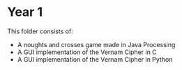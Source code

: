 # Year 1
This folder consists of:
* A noughts and crosses game made in Java Processing
* A GUI implementation of the Vernam Cipher in C
* A GUI implementation of the Vernam Cipher in Python
